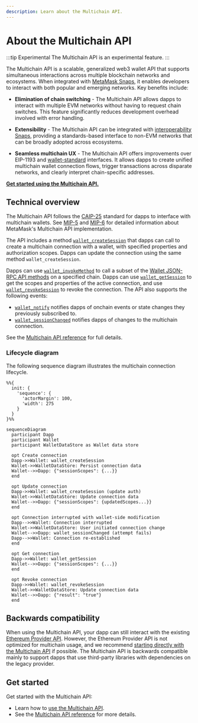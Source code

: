 ```yaml
---
description: Learn about the Multichain API.
---
```


# About the Multichain API

:::tip Experimental
The Multichain API is an experimental feature.
:::

The Multichain API is a scalable, generalized web3 wallet API that supports simultaneous
interactions across multiple blockchain networks and ecosystems.
When integrated with [MetaMask Snaps](/snaps), it enables developers to interact with both popular
and emerging networks.
Key benefits include:

- **Elimination of chain switching** - The Multichain API allows dapps to interact with multiple EVM networks without having to request chain switches.
  This feature significantly reduces development overhead involved with error handling.

- **Extensibility** - The Multichain API can be integrated with
  [interoperability Snaps](https://snaps.metamask.io/explore/), providing a standards-based interface
  to non-EVM networks that can be broadly adopted across ecosystems.

- **Seamless multichain UX** - The Multichain API offers improvements over EIP-1193 and [wallet-standard](https://github.com/wallet-standard/wallet-standard) interfaces.
  It allows dapps to create unified multichain wallet connection flows, trigger transactions across disparate networks, and clearly interpret chain-specific addresses.

[**Get started using the Multichain API.**](../how-to/manage-networks/use-multichain.md)

## Technical overview

The Multichain API follows the [CAIP-25](https://github.com/ChainAgnostic/CAIPs/blob/main/CAIPs/caip-25.md)
standard for dapps to interface with multichain wallets.
See [MIP-5](https://github.com/MetaMask/metamask-improvement-proposals/blob/main/MIPs/mip-5.md) and
[MIP-6](https://github.com/MetaMask/metamask-improvement-proposals/blob/main/MIPs/mip-6.md) for
detailed information about MetaMask's Multichain API implementation.

The API includes a method [`wallet_createSession`](../reference/multichain-api.md#wallet_createsession)
that dapps can call to create a multichain connection with a wallet, with specified properties and
authorization scopes.
Dapps can update the connection using the same method `wallet_createSession`.

Dapps can use [`wallet_invokeMethod`](../reference/multichain-api.md#wallet_invokemethod) to
call a subset of the [Wallet JSON-RPC API methods](../reference/json-rpc-methods/index.md) on
a specified chain.
Dapps can use [`wallet_getSession`](../reference/multichain-api.md#wallet_getsession) to get
the scopes and properties of the active connection, and use
[`wallet_revokeSession`](../reference/multichain-api.md#wallet_revokesession) to revoke the connection.
The API also supports the following events:

- [`wallet_notify`](../reference/multichain-api.md#wallet_notify) notifies dapps of onchain events or state changes they previously subscribed to.
- [`wallet_sessionChanged`](../reference/multichain-api.md#wallet_sessionchanged) notifies dapps of changes to the multichain connection.

See the [Multichain API reference](../reference/multichain-api.md) for full details.

### Lifecycle diagram

The following sequence diagram illustrates the multichain connection lifecycle.

```mermaid
%%{
  init: {
    'sequence': {
      'actorMargin': 100,
      'width': 275
    }
  }
}%%

sequenceDiagram
  participant Dapp
  participant Wallet
  participant WalletDataStore as Wallet data store
  
  opt Create connection
  Dapp->>Wallet: wallet_createSession
  Wallet->>WalletDataStore: Persist connection data
  Wallet-->>Dapp: {"sessionScopes": {...}}
  end
  
  opt Update connection
  Dapp->>Wallet: wallet_createSession (update auth)
  Wallet->>WalletDataStore: Update connection data
  Wallet-->>Dapp: {"sessionScopes": {updatedScopes...}}
  end
  
  opt Connection interrupted with wallet-side modification
  Dapp-->>Wallet: Connection interrupted
  Wallet->>WalletDataStore: User initiated connection change
  Wallet-->>Dapp: wallet_sessionChanged (attempt fails)
  Dapp-->>Wallet: Connection re-established
  end
  
  opt Get connection
  Dapp->>Wallet: wallet_getSession
  Wallet-->>Dapp: {"sessionScopes": {...}}
  end

  opt Revoke connection
  Dapp->>Wallet: wallet_revokeSession
  Wallet->>WalletDataStore: Update connection data
  Wallet-->>Dapp: {"result": "true"}
  end
```

## Backwards compatibility

When using the Multichain API, your dapp can still interact with the existing
[Ethereum Provider API](wallet-api.md#ethereum-provider-api).
However, the Ethereum Provider API is not optimized for multichain usage, and we recommend
[starting directly with the Multichain API](../how-to/manage-networks/use-multichain.md) if possible.
The Multichain API is backwards compatible mainly to support dapps that use third-party libraries
with dependencies on the legacy provider.

## Get started

Get started with the Multichain API:

- Learn how to [use the Multichain API](../how-to/manage-networks/use-multichain.md).
- See the [Multichain API reference](../reference/multichain-api.md) for more details.
